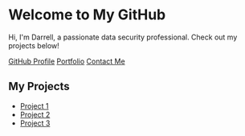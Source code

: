    <h1>Welcome to My GitHub</h1>
        <p>Hi, I'm Darrell, a passionate data security professional. Check out my projects below!</p>
        <div class="links">
            <a href="https://github.com/yourusername" target="_blank">GitHub Profile</a>
            <a href="https://yourportfolio.com" target="_blank">Portfolio</a>
            <a href="mailto:your.email@example.com">Contact Me</a>
        </div>
        <div class="projects">
            <h2>My Projects</h2>
            <ul>
                <li><a href="https://github.com/yourusername/project1" target="_blank">Project 1</a></li>
                <li><a href="https://github.com/yourusername/project2" target="_blank">Project 2</a></li>
                <li><a href="https://github.com/yourusername/project3" target="_blank">Project 3</a></li>
            </ul>
        </div>
    </div>
</body>
</html>


